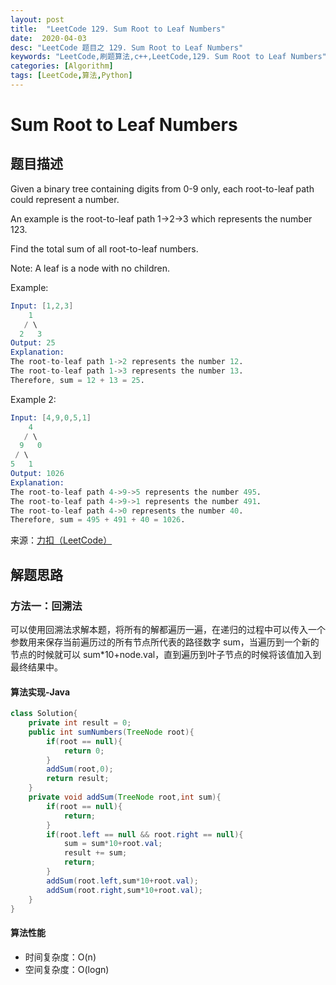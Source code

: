 ```yaml
---
layout: post
title:  "LeetCode 129. Sum Root to Leaf Numbers"
date:  2020-04-03
desc: "LeetCode 题目之 129. Sum Root to Leaf Numbers"
keywords: "LeetCode,刷题算法,c++,LeetCode,129. Sum Root to Leaf Numbers"
categories: [Algorithm]
tags: [LeetCode,算法,Python]
---
```

# Sum Root to Leaf Numbers

## 题目描述

Given a binary tree containing digits from 0-9 only, each root-to-leaf path could represent a number.

An example is the root-to-leaf path 1->2->3 which represents the number 123.

Find the total sum of all root-to-leaf numbers.

Note: A leaf is a node with no children.

Example:

```s
Input: [1,2,3]
    1
   / \
  2   3
Output: 25
Explanation:
The root-to-leaf path 1->2 represents the number 12.
The root-to-leaf path 1->3 represents the number 13.
Therefore, sum = 12 + 13 = 25.
```

Example 2:

```s
Input: [4,9,0,5,1]
    4
   / \
  9   0
 / \
5   1
Output: 1026
Explanation:
The root-to-leaf path 4->9->5 represents the number 495.
The root-to-leaf path 4->9->1 represents the number 491.
The root-to-leaf path 4->0 represents the number 40.
Therefore, sum = 495 + 491 + 40 = 1026.
```

来源：[力扣（LeetCode）](https://leetcode-cn.com/problems/sum-root-to-leaf-numbers)

## 解题思路

### 方法一：回溯法

可以使用回溯法求解本题，将所有的解都遍历一遍，在递归的过程中可以传入一个参数用来保存当前遍历过的所有节点所代表的路径数字 sum，当遍历到一个新的节点的时候就可以 sum*10+node.val，直到遍历到叶子节点的时候将该值加入到最终结果中。

#### 算法实现-Java

```java
class Solution{
    private int result = 0;
    public int sumNumbers(TreeNode root){
        if(root == null){
            return 0;
        }
        addSum(root,0);
        return result;
    }
    private void addSum(TreeNode root,int sum){
        if(root == null){
            return;
        }
        if(root.left == null && root.right == null){
            sum = sum*10+root.val;
            result += sum;
            return;
        }
        addSum(root.left,sum*10+root.val);
        addSum(root.right,sum*10+root.val);
    }
}
```

#### 算法性能

- 时间复杂度：O(n)
- 空间复杂度：O(logn)
